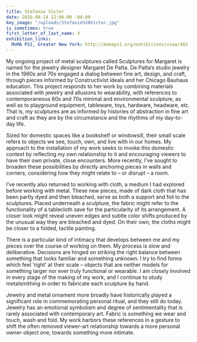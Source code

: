 ```yaml
---
title: Stefanie Victor
date: 2016-08-14 12:06:00 -04:00
key_image: "/uploads/Stefanie%20Victor.jpg"
is_sometimes: true
first_letter_of_last_name: V
exhibition_links:
  MoMA PS1, Greater New York: http://momaps1.org/exhibitions/view/403
---
```


My ongoing project of metal sculptures called Sculptures for Margaret is named for the jewelry designer Margaret De Patta. De Patta’s studio jewelry in the 1960s and 70s engaged a dialog between fine art, design, and craft, through pieces informed by Constructivist ideals and her Chicago Bauhaus education. This project responds to her work by combining materials associated with jewelry and allusions to wearability, with references to contemporaneous 60s and 70s minimal and environmental sculpture, as well as to playground equipment, tableware, toys, hardware, headware, etc. That is, my sculptures are as informed by histories of abstraction in fine art and craft as they are by the circumstance and the rhythms of my day-to-day life.  
 
Sized for domestic spaces like a bookshelf or windowsill, their small scale refers to objects we see, touch, own, and live with in our homes.  My approach to the installation of my work seeks to invoke this domestic context by reflecting my own relationship to it and encouraging viewers to have their own private, close encounters. More recently, I’ve sought to broaden these possibilities by directly anchoring pieces in walls and corners, considering how they might relate to – or disrupt – a room.  

I’ve recently also returned to working with cloth, a medium I had explored before working with metal. These new pieces, made of dark cloth that has been partly dyed and then bleached, serve as both a support and foil to the sculptures. Placed underneath a sculpture, the fabric might refer to the functionality of a tablecloth save for the particularity of its arrangement. A closer look might reveal uneven edges and subtle color shifts produced by the unusual way they are bleached and dyed. On their own, the cloths might be closer to a folded, tactile painting.  

There is a particular kind of intimacy that develops between me and my pieces over the course of working on them. My process is slow and deliberative. Decisions are hinged on striking the right balance between something that looks familiar and something unknown. I try to find forms which feel ‘right’ at their scale – objects that are neither models for something larger nor ever truly functional or wearable. I am closely involved in every stage of the making of my work, and I continue to study metalsmithing in order to fabricate each sculpture by hand.  

Jewelry and metal ornament more broadly have historically played a significant role in commemorating personal ritual, and they still do today. Jewelry has an emotional symbolism and degree of sentimentality that is rarely associated with contemporary art. Fabric is something we wear and touch, wash and fold. My work harbors these references in a gesture to shift the often removed viewer-art relationship towards a more personal owner-object one, towards something more intimate.



